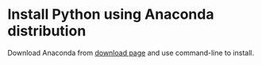 # Install Python using Anaconda distribution


Download Anaconda from [download page](https://www.continuum.io/downloads) and use
command-line to install.
